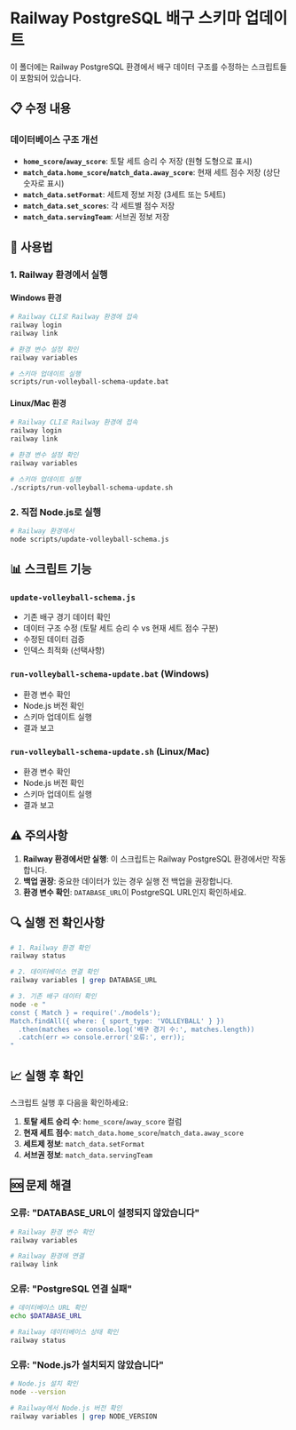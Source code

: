 # Railway PostgreSQL 배구 스키마 업데이트

이 폴더에는 Railway PostgreSQL 환경에서 배구 데이터 구조를 수정하는 스크립트들이 포함되어 있습니다.

## 📋 수정 내용

### 데이터베이스 구조 개선
- **`home_score`/`away_score`**: 토탈 세트 승리 수 저장 (원형 도형으로 표시)
- **`match_data.home_score`/`match_data.away_score`**: 현재 세트 점수 저장 (상단 숫자로 표시)
- **`match_data.setFormat`**: 세트제 정보 저장 (3세트 또는 5세트)
- **`match_data.set_scores`**: 각 세트별 점수 저장
- **`match_data.servingTeam`**: 서브권 정보 저장

## 🚀 사용법

### 1. Railway 환경에서 실행

#### Windows 환경
```bash
# Railway CLI로 Railway 환경에 접속
railway login
railway link

# 환경 변수 설정 확인
railway variables

# 스키마 업데이트 실행
scripts/run-volleyball-schema-update.bat
```

#### Linux/Mac 환경
```bash
# Railway CLI로 Railway 환경에 접속
railway login
railway link

# 환경 변수 설정 확인
railway variables

# 스키마 업데이트 실행
./scripts/run-volleyball-schema-update.sh
```

### 2. 직접 Node.js로 실행

```bash
# Railway 환경에서
node scripts/update-volleyball-schema.js
```

## 📊 스크립트 기능

### `update-volleyball-schema.js`
- 기존 배구 경기 데이터 확인
- 데이터 구조 수정 (토탈 세트 승리 수 vs 현재 세트 점수 구분)
- 수정된 데이터 검증
- 인덱스 최적화 (선택사항)

### `run-volleyball-schema-update.bat` (Windows)
- 환경 변수 확인
- Node.js 버전 확인
- 스키마 업데이트 실행
- 결과 보고

### `run-volleyball-schema-update.sh` (Linux/Mac)
- 환경 변수 확인
- Node.js 버전 확인
- 스키마 업데이트 실행
- 결과 보고

## ⚠️ 주의사항

1. **Railway 환경에서만 실행**: 이 스크립트는 Railway PostgreSQL 환경에서만 작동합니다.
2. **백업 권장**: 중요한 데이터가 있는 경우 실행 전 백업을 권장합니다.
3. **환경 변수 확인**: `DATABASE_URL`이 PostgreSQL URL인지 확인하세요.

## 🔍 실행 전 확인사항

```bash
# 1. Railway 환경 확인
railway status

# 2. 데이터베이스 연결 확인
railway variables | grep DATABASE_URL

# 3. 기존 배구 데이터 확인
node -e "
const { Match } = require('./models');
Match.findAll({ where: { sport_type: 'VOLLEYBALL' } })
  .then(matches => console.log('배구 경기 수:', matches.length))
  .catch(err => console.error('오류:', err));
"
```

## 📈 실행 후 확인

스크립트 실행 후 다음을 확인하세요:

1. **토탈 세트 승리 수**: `home_score`/`away_score` 컬럼
2. **현재 세트 점수**: `match_data.home_score`/`match_data.away_score`
3. **세트제 정보**: `match_data.setFormat`
4. **서브권 정보**: `match_data.servingTeam`

## 🆘 문제 해결

### 오류: "DATABASE_URL이 설정되지 않았습니다"
```bash
# Railway 환경 변수 확인
railway variables

# Railway 환경에 연결
railway link
```

### 오류: "PostgreSQL 연결 실패"
```bash
# 데이터베이스 URL 확인
echo $DATABASE_URL

# Railway 데이터베이스 상태 확인
railway status
```

### 오류: "Node.js가 설치되지 않았습니다"
```bash
# Node.js 설치 확인
node --version

# Railway에서 Node.js 버전 확인
railway variables | grep NODE_VERSION
```
